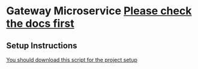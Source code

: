 # Gateway Microservice [Please check the docs first](https://github.com/miloskec/gateway/blob/basic/documentation/MicroServices%20gateway%20documentation.pdf)

## Setup Instructions

[You should download this script for the project setup](https://github.com/miloskec/setupscript)
